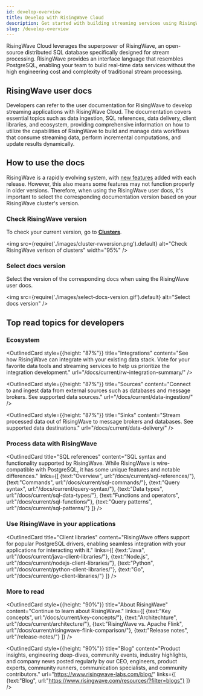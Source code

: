 ```yaml
---
id: develop-overview
title: Develop with RisingWave Cloud
description: Get started with building streaming services using RisingWave Cloud.
slug: /develop-overview
---
```


RisingWave Cloud leverages the superpower of RisingWave, an open-source distributed SQL database specifically designed for stream processing. RisingWave provides an interface language that resembles PostgreSQL, enabling your team to build real-time data services without the high engineering cost and complexity of traditional stream processing.

## RisingWave user docs

Developers can refer to the user documentation for RisingWave to develop streaming applications with RisingWave Cloud. The documentation covers essential topics such as data ingestion, SQL references, data delivery, client libraries, and ecosystem, providing comprehensive information on how to utilize the capabilities of RisingWave to build and manage data workflows that consume streaming data, perform incremental computations, and update results dynamically.

<DefaultButton text="RisingWave user docs" url="/docs/current/intro/"/> <LightButton text="See recommended topics" cloud="develop-overview#top-read-topics-for-developers"/>

## How to use the docs

RisingWave is a rapidly evolving system, with [new features](/release-notes/) added with each release. However, this also means some features may not function properly in older versions. Therefore, when using the RisingWave user docs, it's important to select the corresponding documentation version based on your RisingWave cluster's version.

<ResponsiveGrid
 container
 direction="row"
 spacing="15"
 justifyContent="space-between"
 justifyItems="stretch"
 alignItems="baseline">

<ResponsiveGrid item xs={6} md={6}>

### Check RisingWave version

To check your current version, go to [**Clusters**](https://cloud.risingwave.com/clusters/).

<img
src={require('./images/cluster-rwversion.png').default}
alt="Check RisingWave verison of clusters"
width="95%"
/>

</ResponsiveGrid>

<ResponsiveGrid item xs={6} md={6}>

### Select docs version

Select the version of the corresponding docs when using the RisingWave user docs.

<img
src={require('./images/select-docs-version.gif').default}
alt="Select docs version"
/>

</ResponsiveGrid>

</ResponsiveGrid>

## Top read topics for developers

### Ecosystem

<ResponsiveGrid
 container
 direction="row"
 spacing="15"
 justifyContent="space-between"
 justifyItems="stretch"
 alignItems="stretch">

<ResponsiveGrid item xs={12} sm={6} md={4}>

<OutlinedCard
style={{height: "87%"}}
title="Integrations"
content="See how RisingWave can integrate with your existing data stack. Vote for your favorite data tools and streaming services to help us prioritize the integration development."
url="/docs/current/rw-integration-summary/"
/>

</ResponsiveGrid>

<ResponsiveGrid item xs={12} sm={6} md={4}>

<OutlinedCard
style={{height: "87%"}}
title="Sources"
content="Connect to and ingest data from external sources such as databases and message brokers. See supported data sources."
url="/docs/current/data-ingestion/"
/>

</ResponsiveGrid>

<ResponsiveGrid item xs={12} sm={6} md={4}>

<OutlinedCard
style={{height: "87%"}}
title="Sinks"
content="Stream processed data out of RisingWave to message brokers and databases. See supported data destinations."
url="/docs/current/data-delivery/"
/>

</ResponsiveGrid>

</ResponsiveGrid>

### Process data with RisingWave

<OutlinedCard
title="SQL references"
content="SQL syntax and functionality supported by RisingWave. While RisingWave is wire-compatible with PostgreSQL, it has some unique features and notable differences."
links={[
{text:"Overview", url:"/docs/current/sql-references/"},
{text:"Commands", url:"/docs/current/sql-commands/"},
{text:"Query syntax", url:"/docs/current/query-syntax/"},
{text:"Data types", url:"/docs/current/sql-data-types/"},
{text:"Functions and operators", url:"/docs/current/sql-functions/"},
{text:"Query patterns", url:"/docs/current/sql-patterns/"}
]}
/>

### Use RisingWave in your applications

<OutlinedCard
title="Client libraries"
content="RisingWave offers support for popular PostgreSQL drivers, enabling seamless integration with your applications for interacting with it."
links={[
{text:"Java", url:"/docs/current/java-client-libraries/"},
{text:"Node.js", url:"/docs/current/nodejs-client-libraries/"},
{text:"Python", url:"/docs/current/python-client-libraries/"},
{text:"Go", url:"/docs/current/go-client-libraries/"}
]}
/>

### More to read

<ResponsiveGrid
 container
 direction="row"
 spacing="15"
 justifyContent="space-between"
 justifyItems="stretch"
 alignItems="stretch">

<ResponsiveGrid item xs={12} sm={6} md={6}>

<OutlinedCard
style={{height: "90%"}}
title="About RisingWave"
content="Continue to learn about RisingWave."
links={[
{text:"Key concepts", url:"/docs/current/key-concepts/"},
{text:"Architechture", url:"/docs/current/architecture/"},
{text:"RisingWave vs. Apache Flink", url:"/docs/current/risingwave-flink-comparison/"},
{text:"Release notes", url:"/release-notes/"}
]}
/>

</ResponsiveGrid>

<ResponsiveGrid item xs={12} sm={6} md={6}>

<OutlinedCard
style={{height: "90%"}}
title="Blog"
content="Product insights, engineering deep-dives, community events, industry highlights, and company news posted regularly by our CEO, engineers, product experts, community runners, communication specialists, and community contributors."
url="https://www.risingwave-labs.com/blog/"
links={[
{text:"Blog", url:"https://www.risingwave.com/resources/?filter=blogs"}
]}
/>

</ResponsiveGrid>

</ResponsiveGrid>
